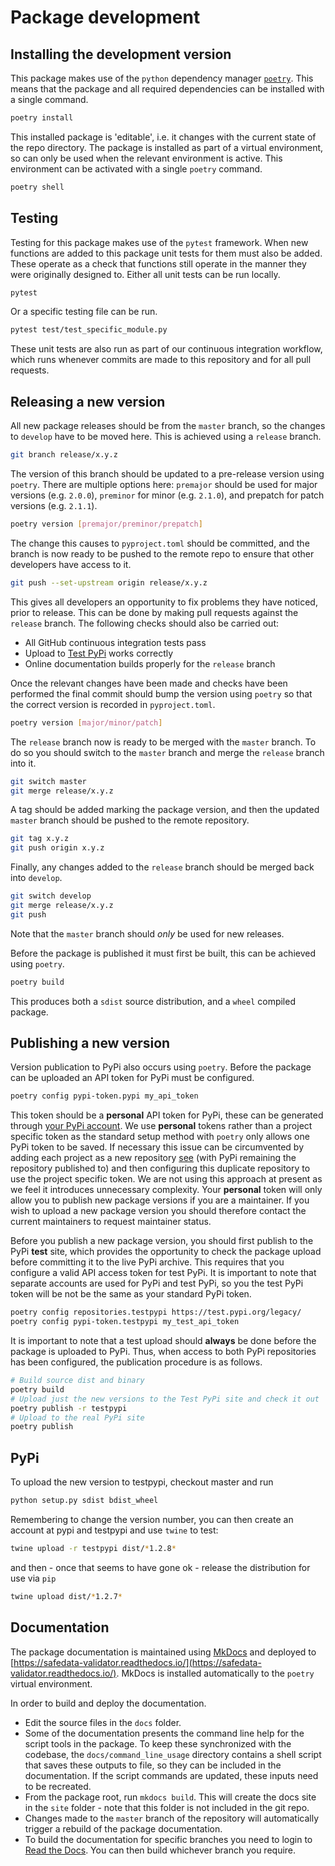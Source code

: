 # Package development

## Installing the development version

This package makes use of the `python` dependency manager
[`poetry`](https://python-poetry.org). This means that the package and all required
dependencies can be installed with a single command.

```bash
poetry install
```

This installed package is 'editable', i.e. it changes with the current state of the repo
directory. The package is installed as part of a virtual environment, so can only be
used when the relevant environment is active. This environment can be activated with a
single `poetry` command.

```bash
poetry shell
```

## Testing

Testing for this package makes use of the `pytest` framework. When new functions are
added to this package unit tests for them must also be added. These operate as a check
that functions still operate in the manner they were originally designed to. Either all
unit tests can be run locally.

```bash
pytest
```

Or a specific testing file can be run.

```bash
pytest test/test_specific_module.py
```

These unit tests are also run as part of our continuous integration workflow, which runs
whenever commits are made to this repository and for all pull requests.

## Releasing a new version

All new package releases should be from the `master` branch, so the changes to `develop`
have to be moved here. This is achieved using a `release` branch.

```bash
git branch release/x.y.z
```

The version of this branch should be updated to a pre-release version using `poetry`.
There are multiple options here: `premajor` should be used for major versions (e.g.
`2.0.0`), `preminor` for minor (e.g. `2.1.0`), and prepatch for patch versions (e.g.
`2.1.1`).

```bash
poetry version [premajor/preminor/prepatch]
```

The change this causes to `pyproject.toml` should be committed, and the branch is now
ready to be pushed to the remote repo to ensure that other developers have access to it.

```bash
git push --set-upstream origin release/x.y.z
```

This gives all developers an opportunity to fix problems they have noticed, prior to
release. This can be done by making pull requests against the `release` branch. The
following checks should also be carried out:

* All GitHub continuous integration tests pass
* Upload to [Test PyPi](https://test.pypi.org) works correctly
* Online documentation builds properly for the `release` branch

Once the relevant changes have been made and checks have been performed the final commit
should bump the version using `poetry` so that the correct version is recorded in
`pyproject.toml`.

```bash
poetry version [major/minor/patch]
```

The `release` branch now is ready to be merged with the `master` branch. To do so you
should switch to the `master` branch and merge the `release` branch into it.

```bash
git switch master
git merge release/x.y.z
```

A tag should be added marking the package version, and then the updated `master` branch
should be pushed to the remote repository.

```bash
git tag x.y.z
git push origin x.y.z
```

Finally, any changes added to the `release` branch should be merged back into `develop`.

```bash
git switch develop
git merge release/x.y.z
git push
```

Note that the `master` branch should _only_ be used for new releases.

Before the package is published it must first be built, this can be achieved using
`poetry`.

```bash
poetry build
```

This produces both a `sdist` source distribution, and a `wheel` compiled package.

## Publishing a new version

Version publication to PyPi also occurs using `poetry`. Before the package can be
uploaded an API token for PyPi must be configured.

```bash
poetry config pypi-token.pypi my_api_token
```

This token should be a **personal** API token for PyPi, these can be generated through
[your PyPi account](https://pypi.org/account/login/). We use **personal** tokens rather
than a project specific token as the standard setup method with `poetry` only allows one
PyPi token to be saved. If necessary this issue can be circumvented by adding each
project as a new repository
[see](https://python-poetry.org/docs/repositories/#publishable-repositories) (with PyPi
remaining the repository published to) and then configuring this duplicate repository to
use the project specific token. We are not using this approach at present as we feel it
introduces unnecessary complexity. Your **personal** token will only allow you to
publish new package versions if you are a maintainer. If you wish to upload a new
package version you should therefore contact the current maintainers to request
maintainer status.

Before you publish a new package version, you should first publish to the PyPi **test**
site, which provides the opportunity to check the package upload before committing it to
the live PyPi archive. This requires that you configure a valid API access token for
test PyPi. It is important to note that separate accounts are used for PyPi and test
PyPi, so you the test PyPi token will be not be the same as your standard PyPi token.

```bash
poetry config repositories.testpypi https://test.pypi.org/legacy/
poetry config pypi-token.testpypi my_test_api_token
```

It is important to note that a test upload should **always** be done before the package
is uploaded to PyPi. Thus, when access to both PyPi repositories has been configured,
the publication procedure is as follows.

```bash
# Build source dist and binary
poetry build
# Upload just the new versions to the Test PyPi site and check it out
poetry publish -r testpypi
# Upload to the real PyPi site
poetry publish
```

## PyPi

To upload the new version to testpypi, checkout master and run

```sh
python setup.py sdist bdist_wheel
```

Remembering to change the version number, you can then create an account at pypi
and testpypi and use `twine` to test:

```sh
twine upload -r testpypi dist/*1.2.8*
```

and then - once that seems to have gone ok - release the distribution for use
via `pip`

```sh
twine upload dist/*1.2.7*
```

## Documentation

The package documentation is maintained using [MkDocs](https://www.mkdocs.org/)
and deployed to
[https://safedata-validator.readthedocs.io/](https://safedata-validator.readthedocs.io/).
MkDocs is installed automatically to the `poetry` virtual environment.

In order to build and deploy the documentation.

* Edit the source files in the `docs` folder.
* Some of the documentation presents the command line help for the script tools
  in the package. To keep these synchronized with the codebase, the
  `docs/command_line_usage` directory contains a shell script that saves these
  outputs to file, so they can be included in the documentation. If the script
  commands are updated, these inputs need to be recreated.
* From the package root, run `mkdocs build`. This will create the docs site in
  the `site` folder - note that this folder is not included in the git repo.
* Changes made to the `master` branch of the repository will automatically trigger a
  rebuild of the package documentation.
* To build the documentation for specific branches you need to login to [Read the
  Docs](https://readthedocs.org). You can then build whichever branch you require.
